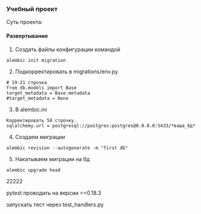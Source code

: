 ### Учебный проект

Суть проекта:





#### Развертывание

1) Создать файлы конфигурации командой
```console
alembic init migration
```
2) Подкорректировать в migrations/env.py
```code
# 19-21 строчка
from db.models import Base
target_metadata = Base.metadata
#target_metadata = None
```
3) В alembic.ini
```code
Корректировать 58 строчку.
sqlalchemy.url = postgresql://postgres:postgres@0.0.0.0:5433/*ваша_бд*
```

4) Создаем миграции
```code
alembic revision --autogenerate -m "first db"
```
5)  Накатываем миграции на бд
```code
alembic upgrade head
```




22222

pytest проводить на версии ==0.18.3

запускать тест через test_handlers.py

